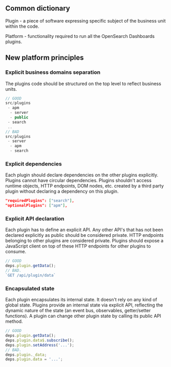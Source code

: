 ## Common dictionary
Plugin - a piece of software expressing specific subject of the business unit within the code.

Platform - functionality required to run all the OpenSearch Dashboards plugins.

## New platform principles
### Explicit business domains separation
The plugins code should be structured on the top level to reflect business units.
```js
// GOOD
src/plugins
 - apm
  - server
  - public
 - search
 ..
// BAD
src/plugins
 - server
  - apm
  - search
```
### Explicit dependencies
Each plugin should declare dependencies on the other plugins explicitly. Plugins cannot have circular dependencies. Plugins shouldn't access runtime objects, HTTP endpoints, DOM nodes, etc. created by a third party plugin without declaring a dependency on this plugin.
```json
"requiredPlugins": ["search"],
"optionalPlugins": ["apm"],
```
### Explicit API declaration
Each plugin has to define an explicit API. Any other API's that has not been declared explicitly as public should be considered private. HTTP endpoints belonging to other plugins are considered private. Plugins should expose a JavaScript client on top of these HTTP endpoints for other plugins to consume.
```js
// GOOD
deps.plugin.getData();
// BAD.
`GET /api/plugin/data`
```
### Encapsulated state
Each plugin encapsulates its internal state. It doesn't rely on any kind of global state. Plugins provide an internal state via explicit API, reflecting the dynamic nature of the state (an event bus, observables, getter/setter functions). A plugin can change other plugin state by calling its public API method.
```js
// GOOD
deps.plugin.getData();
deps.plugin.data$.subscribe();
deps.plugin.setAddress('...');
// BAD.
deps.plugin._data;
deps.plugin.data = '...';
```
